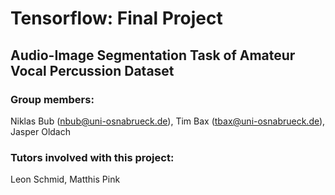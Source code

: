 # Tensorflow: Final Project 
## Audio-Image Segmentation Task of Amateur Vocal Percussion Dataset

### Group members:
Niklas Bub (nbub@uni-osnabrueck.de), Tim Bax (tbax@uni-osnabrueck.de), Jasper Oldach

### Tutors involved with this project: 
Leon Schmid, Matthis Pink
